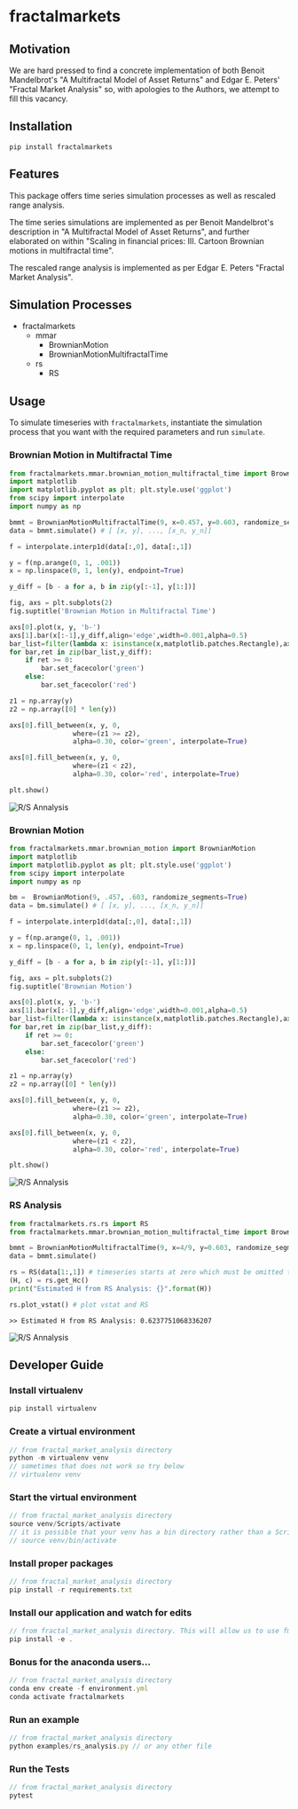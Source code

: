# fractalmarkets
## Motivation
We are hard pressed to find a concrete implementation of both Benoit Mandelbrot's "A Multifractal Model of Asset Returns" and Edgar E. Peters' "Fractal Market Analysis" so, with apologies to the Authors, we attempt to fill this vacancy.

## Installation
```
pip install fractalmarkets
```

## Features
This package offers time series simulation processes as well as rescaled range analysis.

The time series simulations are implemented as per Benoit Mandelbrot's description in "A Multifractal Model of Asset Returns", and further elaborated on within "Scaling in financial prices: III. Cartoon Brownian motions in multifractal time". 

The rescaled range analysis is implemented as per Edgar E. Peters "Fractal Market Analysis".

## Simulation Processes
* fractalmarkets
  * mmar
    * BrownianMotion
    * BrownianMotionMultifractalTime
  * rs
    * RS
    
## Usage
To simulate timeseries with ```fractalmarkets```, instantiate the simulation process that you want with the required parameters and run ```simulate```.

### Brownian Motion in Multifractal Time
```python
from fractalmarkets.mmar.brownian_motion_multifractal_time import BrownianMotionMultifractalTime
import matplotlib
import matplotlib.pyplot as plt; plt.style.use('ggplot')
from scipy import interpolate
import numpy as np

bmmt = BrownianMotionMultifractalTime(9, x=0.457, y=0.603, randomize_segments=True, randomize_time=True, M=[0.6, 0.4])
data = bmmt.simulate() # [ [x, y], ..., [x_n, y_n]]

f = interpolate.interp1d(data[:,0], data[:,1])

y = f(np.arange(0, 1, .001))
x = np.linspace(0, 1, len(y), endpoint=True)

y_diff = [b - a for a, b in zip(y[:-1], y[1:])]

fig, axs = plt.subplots(2)
fig.suptitle('Brownian Motion in Multifractal Time')

axs[0].plot(x, y, 'b-')
axs[1].bar(x[:-1],y_diff,align='edge',width=0.001,alpha=0.5)
bar_list=filter(lambda x: isinstance(x,matplotlib.patches.Rectangle),axs[1].get_children())
for bar,ret in zip(bar_list,y_diff):
    if ret >= 0:
        bar.set_facecolor('green')
    else:
        bar.set_facecolor('red')

z1 = np.array(y)
z2 = np.array([0] * len(y))

axs[0].fill_between(x, y, 0,
                where=(z1 >= z2),
                alpha=0.30, color='green', interpolate=True)

axs[0].fill_between(x, y, 0,
                where=(z1 < z2),
                alpha=0.30, color='red', interpolate=True)

plt.show()
```
![R/S Annalysis](https://github.com/hyperstripe50/fractal-market-analysis/blob/master/examples/bmmt.png)

### Brownian Motion
```python
from fractalmarkets.mmar.brownian_motion import BrownianMotion
import matplotlib
import matplotlib.pyplot as plt; plt.style.use('ggplot')
from scipy import interpolate
import numpy as np

bm =  BrownianMotion(9, .457, .603, randomize_segments=True)
data = bm.simulate() # [ [x, y], ..., [x_n, y_n]]

f = interpolate.interp1d(data[:,0], data[:,1])

y = f(np.arange(0, 1, .001))
x = np.linspace(0, 1, len(y), endpoint=True)

y_diff = [b - a for a, b in zip(y[:-1], y[1:])]

fig, axs = plt.subplots(2)
fig.suptitle('Brownian Motion')

axs[0].plot(x, y, 'b-')
axs[1].bar(x[:-1],y_diff,align='edge',width=0.001,alpha=0.5)
bar_list=filter(lambda x: isinstance(x,matplotlib.patches.Rectangle),axs[1].get_children())
for bar,ret in zip(bar_list,y_diff):
    if ret >= 0:
        bar.set_facecolor('green')
    else:
        bar.set_facecolor('red')

z1 = np.array(y)
z2 = np.array([0] * len(y))

axs[0].fill_between(x, y, 0,
                where=(z1 >= z2),
                alpha=0.30, color='green', interpolate=True)

axs[0].fill_between(x, y, 0,
                where=(z1 < z2),
                alpha=0.30, color='red', interpolate=True)

plt.show()
```
![R/S Annalysis](https://github.com/hyperstripe50/fractal-market-analysis/blob/master/examples/bm.png)

### RS Analysis
```python
from fractalmarkets.rs.rs import RS
from fractalmarkets.mmar.brownian_motion_multifractal_time import BrownianMotionMultifractalTime

bmmt = BrownianMotionMultifractalTime(9, x=4/9, y=0.603, randomize_segments=False, randomize_time=False, M=[0.6, 0.4])
data = bmmt.simulate()

rs = RS(data[1:,1]) # timeseries starts at zero which must be omitted to avoid division error
(H, c) = rs.get_Hc()
print("Estimated H from RS Analysis: {}".format(H))

rs.plot_vstat() # plot vstat and RS
```
```
>> Estimated H from RS Analysis: 0.6237751068336207
```
![R/S Annalysis](https://github.com/hyperstripe50/fractal-market-analysis/blob/master/examples/RSA.png)

## Developer Guide
### Install virtualenv
```javascript
pip install virtualenv
```

### Create a virtual environment
```javascript
// from fractal_market_analysis directory
python -m virtualenv venv
// sometimes that does not work so try below
// virtualenv venv
```

### Start the virtual environment
```javascript
// from fractal_market_analysis directory
source venv/Scripts/activate
// it is possible that your venv has a bin directory rather than a Scripts directory. If so run the following
// source venv/bin/activate
```

### Install proper packages
```javascript
// from fractal_market_analysis directory
pip install -r requirements.txt
```

### Install our application and watch for edits
```javascript
// from fractal_market_analysis directory. This will allow us to use fma imports in our modules.
pip install -e .
```

### Bonus for the anaconda users...
```javascript
// from fractal_market_analysis directory
conda env create -f environment.yml
conda activate fractalmarkets
```

### Run an example
```javascript
// from fractal_market_analysis directory
python examples/rs_analysis.py // or any other file
```

### Run the Tests
```javascript
// from fractal_market_analysis directory
pytest
```
